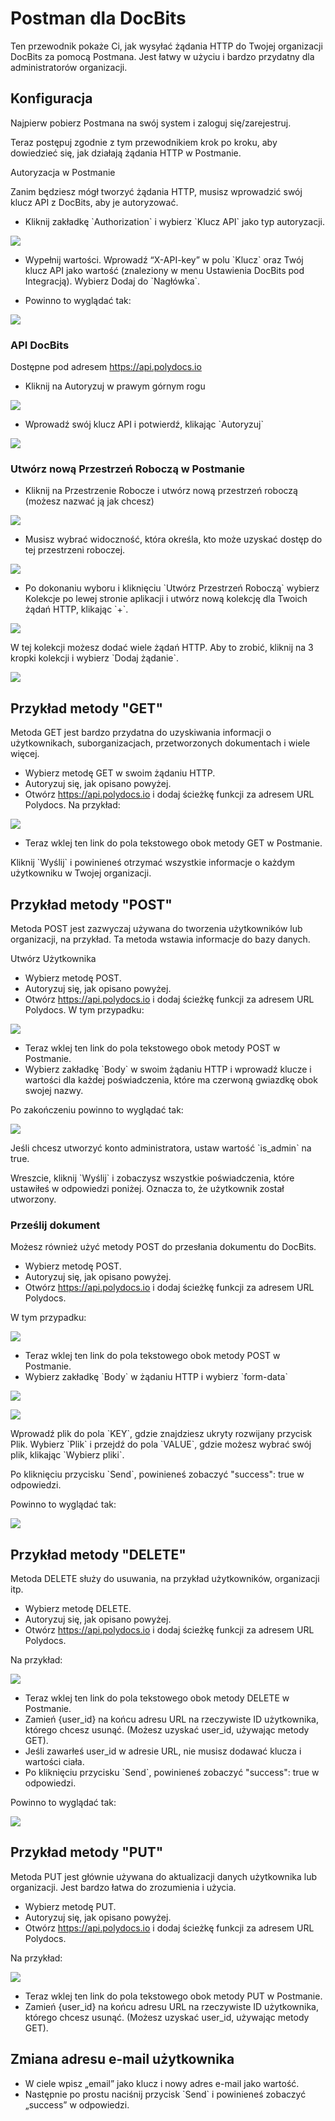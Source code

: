 # Postman dla DocBits

Ten przewodnik pokaże Ci, jak wysyłać żądania HTTP do Twojej organizacji DocBits za pomocą Postmana. Jest łatwy w użyciu i bardzo przydatny dla administratorów organizacji.

## Konfiguracja

Najpierw pobierz Postmana na swój system i zaloguj się/zarejestruj.

Teraz postępuj zgodnie z tym przewodnikiem krok po kroku, aby dowiedzieć się, jak działają żądania HTTP w Postmanie.

Autoryzacja w Postmanie

Zanim będziesz mógł tworzyć żądania HTTP, musisz wprowadzić swój klucz API z DocBits, aby je autoryzować.

* Kliknij zakładkę \`Authorization\` i wybierz \`Klucz API\` jako typ autoryzacji.

![](https://lh7-us.googleusercontent.com/L3GaBZJvReeINaKbkq3VYQ9UHTBoKUA3nJkfyLqk61q5xaOJnmMLhbrEbgUgLEyYRkewHuLIAVzoYCZ6quHq0pwx\_69FEYJjzYllivB8WzdAtTFSrzl8VeFthbMsEB9sGjcGlVN38DXEXUwuNEPL6hg)

* Wypełnij wartości. Wprowadź “X-API-key” w polu \`Klucz\` oraz Twój klucz API jako wartość (znaleziony w menu Ustawienia DocBits pod Integracją). Wybierz Dodaj do \`Nagłówka\`.

&#x20;

* Powinno to wyglądać tak:

![](https://lh7-us.googleusercontent.com/SmNfci4z8ECTeXzFPE9YQ8nCzCRHglc\_7RR1cN8a8F7KvYWjJcBnY5wpl7q0AV8bfNLkMk8F4F4aw8j4xMK50HJweBRBPo8EasTn-FG-fmlUJQ41aUX-dvTeWP\_xJQThi8A6EwJl3qIc-Dw1B5W9fVE)

### API DocBits

Dostępne pod adresem https://api.polydocs.io

* Kliknij na Autoryzuj w prawym górnym rogu

![](https://lh7-us.googleusercontent.com/kuztHpkmRWlOYSU27r97KH15SJHPF\_hn\_eX3C1DYLVYCwMHXfLjYSyFubUCvlQiBt5q3xY0XBPmkcP6AnKF2C0Mdtx3tg\_dU\_qxqAmI6axYIsXR36\_YBz6j455K3-c2SBu4YzmYIXq8VXQxzgL-0j90)

* Wprowadź swój klucz API i potwierdź, klikając \`Autoryzuj\`

![](https://lh7-us.googleusercontent.com/zLhgpdjMnxqNBdjgtDxFEKglICIZul7dgmfFFm2hSnsDQ-HsZHRKRikZ0lcanGYkkZj4waC85mEUFO951ydVnY\_\_m\_TrMrsK3vrDv9FKL-adgWL4lJqp3cSxPeClBm9IHG2cXinRsv12xTeh3psQfO4)

### Utwórz nową Przestrzeń Roboczą w Postmanie

* Kliknij na Przestrzenie Robocze i utwórz nową przestrzeń roboczą (możesz nazwać ją jak chcesz)

![](https://lh7-us.googleusercontent.com/3rZw7jhOgVpkZuer58fPEKqDspJjK3S1lp3XpQuvE4c9212a0ALB-p7oLRwPqEbj10MpoCWsb7V9fPqiAdVvigE00x9mN5-lHFXZVVxlkeroBJd2ratgkJVJDM4LJkUJsycyl6tnFKazcFPY-vWtH2Q)

* Musisz wybrać widoczność, która określa, kto może uzyskać dostęp do tej przestrzeni roboczej.

![](https://lh7-us.googleusercontent.com/ZajvDtMvfM5J\_Go3n\_PgzD3RXTMQAlST8\_3WnsTQ4-iw7e0QdAa3wqFk7Y0gt78IJVjNTN-5E72c1127CpXJWb8WbfDolxENLqxg5VZLPEK7-hxsNwbAyMceSHfeVy6v-b9QT0kFwnMibWndEAJ2lXA)

* Po dokonaniu wyboru i kliknięciu \`Utwórz Przestrzeń Roboczą\` wybierz Kolekcje po lewej stronie aplikacji i utwórz nową kolekcję dla Twoich żądań HTTP, klikając \`+\`.

![](https://lh7-us.googleusercontent.com/mbC5t86vaB2G7FQp-40XN-SHc019LKitfUeXRzbcG4HpNai5FPapShx9swHX3mz0va8QFsUQiYn-bhjvER0XYOEDRJpI9x3wG4NgRZCd4beU1NyKJd86bSGubxVbRCtz8HkTDZd28Z7Ice3rmscFMMo)

W tej kolekcji możesz dodać wiele żądań HTTP. Aby to zrobić, kliknij na 3 kropki kolekcji i wybierz \`Dodaj żądanie\`.

![](https://lh7-us.googleusercontent.com/S5W75clJz7JqoIWPbKBjrJqpTAwjS51Pu4dTU160Q7i6oW-HPnb7aN8WRK2AyAb6-HEqTYMZTy9563P0sq53MAjGpVg1JivZX2ATHa6GeFbTX2UCjud7ot8Y\_ksBuUbUfyEfxIDziV8TN3zDfX9Se58)

## Przykład metody "GET"

Metoda GET jest bardzo przydatna do uzyskiwania informacji o użytkownikach, suborganizacjach, przetworzonych dokumentach i wiele więcej.

* Wybierz metodę GET w swoim żądaniu HTTP.
* Autoryzuj się, jak opisano powyżej.
* Otwórz https://api.polydocs.io i dodaj ścieżkę funkcji za adresem URL Polydocs. Na przykład:

![](https://lh7-us.googleusercontent.com/pIdgyqP7g1UwZbY5yaz1KAnKe\_ESs\_kQyiWAXXM-ukRKakS\_\_OL\_LS9J-07hZnZDf8QqtoN\_lKyuhvOIIIF-4Wp0dkofZYQwXZ0hu2RM0YogRxJah-zf8W\_cDNFf8xsec1tYIsfe0SpBuvdCG4WHMU0)

* Teraz wklej ten link do pola tekstowego obok metody GET w Postmanie.

Kliknij \`Wyślij\` i powinieneś otrzymać wszystkie informacje o każdym użytkowniku w Twojej organizacji.

## Przykład metody "POST"

Metoda POST jest zazwyczaj używana do tworzenia użytkowników lub organizacji, na przykład. Ta metoda wstawia informacje do bazy danych.

Utwórz Użytkownika

* Wybierz metodę POST.
* Autoryzuj się, jak opisano powyżej.
* Otwórz https://api.polydocs.io i dodaj ścieżkę funkcji za adresem URL Polydocs. W tym przypadku:

![](https://lh7-us.googleusercontent.com/Gwabl4pN0k0NanHsFOzJj9s2H7ExS-JcWr-Y4EW0FLUYHfnaOZoMWvldJ6yDI33p\_DThVx0Rd5bi59XdOK11l1knc5rd-E5HXMw6v5E3qvHvKVWHlp21S728SVye6KU2W5ZeXtCIOzxBAcMlA2UNFfQ)

* Teraz wklej ten link do pola tekstowego obok metody POST w Postmanie.
* Wybierz zakładkę \`Body\` w swoim żądaniu HTTP i wprowadź klucze i wartości dla każdej poświadczenia, które ma czerwoną gwiazdkę obok swojej nazwy.

Po zakończeniu powinno to wyglądać tak:

![](https://lh7-us.googleusercontent.com/lSExzZSbTcSRvuLDw0HNYE62yI7xs0eUewKuOcABCGYfsRBRbGz1lJxopR4QdUEoniCnZ83FKpz-AHLORP5cXGPrPhgouzE6zO920jA7A3r-Y14wY\_Gc3C98R2fcxXsWRMcle9qT981YWhCnjlUukPE)

Jeśli chcesz utworzyć konto administratora, ustaw wartość \`is\_admin\` na true.

&#x20;Wreszcie, kliknij \`Wyślij\` i zobaczysz wszystkie poświadczenia, które ustawiłeś w odpowiedzi poniżej. Oznacza to, że użytkownik został utworzony.
### Prześlij dokument

Możesz również użyć metody POST do przesłania dokumentu do DocBits.

* Wybierz metodę POST.
* Autoryzuj się, jak opisano powyżej.
* Otwórz https://api.polydocs.io i dodaj ścieżkę funkcji za adresem URL Polydocs.&#x20;

W tym przypadku:

![](https://lh7-us.googleusercontent.com/-EwhMeH\_WXYVmMKus1-IZKLZNyTcYktcf\_YUT\_m2nfStfKXuBxKBb1MZfUIQCN4ZxNKQkNhvO\_pgnt1EUhNB34qG5AOe4wM0OxGRMQsV9a8h0XUgabqq8mLQhza\_AE7gxBetmb9bJmaWBQqEXrWT0VI)

* Teraz wklej ten link do pola tekstowego obok metody POST w Postmanie.
* Wybierz zakładkę \`Body\` w żądaniu HTTP i wybierz \`form-data\`

![](https://lh7-us.googleusercontent.com/TNrKlyorn\_5YrIu5r4vcfyYgAnfhsl-SRVqWg9RoN0X1pUjXtn6J0EI7aeQ-oc2ZtFeTj8POcMXy6CwXzI1jhv-ufb2u7d80SC-lbGXmnx\_jVDunAbRw1jqAsB4PPsEzcFIOPeH5PJZvytUW2kIDYZ4)

![](https://lh7-us.googleusercontent.com/scAJpTSCqYSKYNNGPIrEsL0zDJIa7Dhe9tpqv\_zDjdLyAydugzdGA1s93njbFOOVbVbQf7oDEtRc14Kt4p1TXX8A--WjvRgeXWsAxDNWdrCN2-QDeya6-FFEG4\_-dhYgrj4yrVYllJs8eZsUgKOPvzo)

Wprowadź plik do pola \`KEY\`, gdzie znajdziesz ukryty rozwijany przycisk Plik. Wybierz \`Plik\` i przejdź do pola \`VALUE\`, gdzie możesz wybrać swój plik, klikając \`Wybierz pliki\`.

Po kliknięciu przycisku \`Send\`, powinieneś zobaczyć "success": true w odpowiedzi.

Powinno to wyglądać tak:

![](https://lh7-us.googleusercontent.com/hNtG\_uTWgxww7iOmHLhnDqdrTlHCI1rk31LozG4l2DLPqxzSn9HoKn8CQIjeBgJLV4bxrGCjWOMRykJ3qBdZLYwxrZJGq\_S3tjVwSZmGTiMgVoqM97TTQjmW8CegEL2FV309NBmV0Fv\_vciSdQRFiOI)

## Przykład metody "DELETE"

Metoda DELETE służy do usuwania, na przykład użytkowników, organizacji itp.

* Wybierz metodę DELETE.
* Autoryzuj się, jak opisano powyżej.
* Otwórz https://api.polydocs.io i dodaj ścieżkę funkcji za adresem URL Polydocs.

&#x20;Na przykład:

![](https://lh7-us.googleusercontent.com/-QqSVIELl1IkxYK\_gGDa7nIv\_B1IvO3OjT3Ge6bAXwPl6jVDETuzXwtYJdRSmqLEP2d6B0L6MuwZvgJpI968pzp1APmJmuQ\_qlqYgZZhesocYCJVMCHhIZAKmlvMybUkUGXYZtySrnEbRTwWTritvKo)

* Teraz wklej ten link do pola tekstowego obok metody DELETE w Postmanie.
* Zamień {user\_id} na końcu adresu URL na rzeczywiste ID użytkownika, którego chcesz usunąć. (Możesz uzyskać user\_id, używając metody GET).
* Jeśli zawarłeś user\_id w adresie URL, nie musisz dodawać klucza i wartości ciała.
* Po kliknięciu przycisku \`Send\`, powinieneś zobaczyć "success": true w odpowiedzi.

&#x20;Powinno to wyglądać tak:

![](https://lh7-us.googleusercontent.com/X8WNtsC9v7jqDIiaVhauJUgZK0yTC1GVz9rBptdiCxyLUiEEfbpIoYHpK7NvlDMTkhgiPyBb22H9GOfDdvmL-dakouTjuRDPwX4YX0Jz5IIo6eHu-wnw1S4jJd5ylHyffUXWKwX6ovDnp\_2WEAtSha4)

## Przykład metody "PUT"

Metoda PUT jest głównie używana do aktualizacji danych użytkownika lub organizacji. Jest bardzo łatwa do zrozumienia i użycia.

* Wybierz metodę PUT.
* Autoryzuj się, jak opisano powyżej.
* Otwórz https://api.polydocs.io i dodaj ścieżkę funkcji za adresem URL Polydocs.

&#x20;Na przykład:

![](https://lh7-us.googleusercontent.com/tC3qtPbFb1GsK6dBmB5Jrv5HqFOYLxNR1XB0PEuA8ipkHnH2ZQ6xrrkImNgbGSMoA6aAGvLr6K3cI4u\_qM96BOvR7AnQzmX17HBMBneNpLBc6RIzspfTYgrCWSj0fSE9mSWLIex3hc\_R-m-PI6zT6Rs)

* Teraz wklej ten link do pola tekstowego obok metody PUT w Postmanie.
* Zamień {user\_id} na końcu adresu URL na rzeczywiste ID użytkownika, którego chcesz usunąć. (Możesz uzyskać user\_id, używając metody GET).

## Zmiana adresu e-mail użytkownika

* W ciele wpisz „email” jako klucz i nowy adres e-mail jako wartość.
* Następnie po prostu naciśnij przycisk \`Send\` i powinieneś zobaczyć „success” w odpowiedzi.

